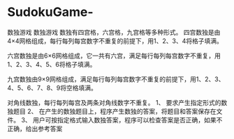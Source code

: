 # SudokuGame-
数独游戏
数独游戏
数独有四宫格，六宫格，九宫格等多种形式。
四宫数独是由4×4网格组成，每行每列每宫数字不重复的前提下，用1、2、3、4将格子填满。
 
六宫数独是由6×6网格组成，它一共有六宫，满足每行每列每宫数字不重复，用1、2、3、4、5、6将格子填满。
 
九宫数独由9×9网格组成，满足每行每列每宫数字不重复的前提下，用1、2、3、4、5、6、7、8、9将空格填满。
 
对角线数独，每行每列每宫及两条对角线数字不重复。 
1、	要求产生指定形式的数独题目
2、	在产生的数独题目上，程序产生数独的答案，将题目和答案保存在文件。
3、	用户可按指定格式输入数独答案，程序可以检查答案是否正确，如果不正确，给出参考答案
